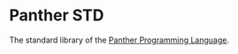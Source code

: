 # Panther STD

The standard library of the [Panther Programming Language](https://www.pcitproject.org/site/Panther.html).